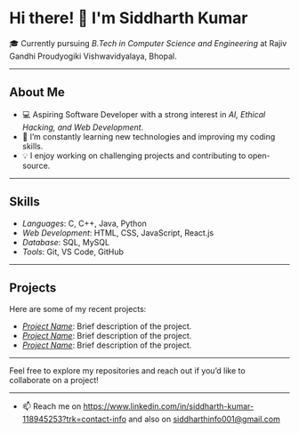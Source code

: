 # Hi there! 👋 I'm Siddharth Kumar

🎓 Currently pursuing *B.Tech in Computer Science and Engineering* at Rajiv Gandhi Proudyogiki Vishwavidyalaya, Bhopal.

---

## About Me

- 💻 Aspiring Software Developer with a strong interest in *AI, Ethical Hacking, and Web Development*.
- 🌱 I’m constantly learning new technologies and improving my coding skills.
- 💡 I enjoy working on challenging projects and contributing to open-source.

---

## Skills

- *Languages*: C, C++, Java, Python
- *Web Development*: HTML, CSS, JavaScript, React.js
- *Database*: SQL, MySQL
- *Tools*: Git, VS Code, GitHub

---


## Projects

Here are some of my recent projects:
- *[Project Name](link-to-project)*: Brief description of the project.
- *[Project Name](link-to-project)*: Brief description of the project.
- *[Project Name](link-to-project)*: Brief description of the project.

---

Feel free to explore my repositories and reach out if you’d like to collaborate on a project!

---

- 📫 Reach me on  https://www.linkedin.com/in/siddharth-kumar-118945253?trk=contact-info and also on siddharthinfo001@gmail.com
<!---
siddharth1193/siddharth1193 is a ✨ special ✨ repository because its `README.md` (this file) appears on your GitHub profile.
You can click the Preview link to take a look at your changes.
--->
